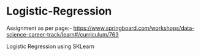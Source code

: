 # Logistic-Regression
Assignment as per page:- https://www.springboard.com/workshops/data-science-career-track/learn#/curriculum/763

Logistic Regression using SKLearn
